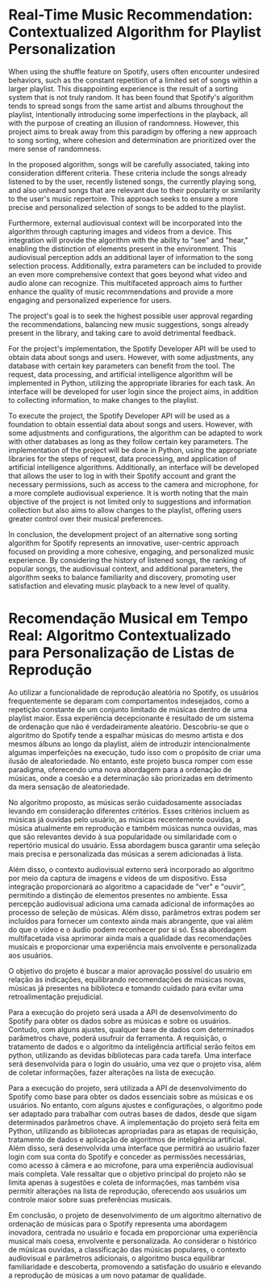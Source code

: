 # Real-Time Music Recommendation: Contextualized Algorithm for Playlist Personalization

When using the shuffle feature on Spotify, users often encounter undesired behaviors, such as the constant repetition of a limited set of songs within a larger playlist. This disappointing experience is the result of a sorting system that is not truly random. It has been found that Spotify's algorithm tends to spread songs from the same artist and albums throughout the playlist, intentionally introducing some imperfections in the playback, all with the purpose of creating an illusion of randomness. However, this project aims to break away from this paradigm by offering a new approach to song sorting, where cohesion and determination are prioritized over the mere sense of randomness.

In the proposed algorithm, songs will be carefully associated, taking into consideration different criteria. These criteria include the songs already listened to by the user, recently listened songs, the currently playing song, and also unheard songs that are relevant due to their popularity or similarity to the user's music repertoire. This approach seeks to ensure a more precise and personalized selection of songs to be added to the playlist.

Furthermore, external audiovisual context will be incorporated into the algorithm through capturing images and videos from a device. This integration will provide the algorithm with the ability to "see" and "hear," enabling the distinction of elements present in the environment. This audiovisual perception adds an additional layer of information to the song selection process. Additionally, extra parameters can be included to provide an even more comprehensive context that goes beyond what video and audio alone can recognize. This multifaceted approach aims to further enhance the quality of music recommendations and provide a more engaging and personalized experience for users.

The project's goal is to seek the highest possible user approval regarding the recommendations, balancing new music suggestions, songs already present in the library, and taking care to avoid detrimental feedback.

For the project's implementation, the Spotify Developer API will be used to obtain data about songs and users. However, with some adjustments, any database with certain key parameters can benefit from the tool. The request, data processing, and artificial intelligence algorithm will be implemented in Python, utilizing the appropriate libraries for each task. An interface will be developed for user login since the project aims, in addition to collecting information, to make changes to the playlist.

To execute the project, the Spotify Developer API will be used as a foundation to obtain essential data about songs and users. However, with some adjustments and configurations, the algorithm can be adapted to work with other databases as long as they follow certain key parameters. The implementation of the project will be done in Python, using the appropriate libraries for the steps of request, data processing, and application of artificial intelligence algorithms. Additionally, an interface will be developed that allows the user to log in with their Spotify account and grant the necessary permissions, such as access to the camera and microphone, for a more complete audiovisual experience. It is worth noting that the main objective of the project is not limited only to suggestions and information collection but also aims to allow changes to the playlist, offering users greater control over their musical preferences.

In conclusion, the development project of an alternative song sorting algorithm for Spotify represents an innovative, user-centric approach focused on providing a more cohesive, engaging, and personalized music experience. By considering the history of listened songs, the ranking of popular songs, the audiovisual context, and additional parameters, the algorithm seeks to balance familiarity and discovery, promoting user satisfaction and elevating music playback to a new level of quality.

# Recomendação Musical em Tempo Real: Algoritmo Contextualizado para Personalização de Listas de Reprodução

Ao utilizar a funcionalidade de reprodução aleatória no Spotify, os usuários frequentemente se deparam com comportamentos indesejados, como a repetição constante de um conjunto limitado de músicas dentro de uma playlist maior. Essa experiência decepcionante é resultado de um sistema de ordenação que não é verdadeiramente aleatório. Descobriu-se que o algoritmo do Spotify tende a espalhar músicas do mesmo artista e dos mesmos álbuns ao longo da playlist, além de introduzir intencionalmente algumas imperfeições na execução, tudo isso com o propósito de criar uma ilusão de aleatoriedade. No entanto, este projeto busca romper com esse paradigma, oferecendo uma nova abordagem para a ordenação de músicas, onde a coesão e a determinação são priorizadas em detrimento da mera sensação de aleatoriedade.

No algoritmo proposto, as músicas serão cuidadosamente associadas levando em consideração diferentes critérios. Esses critérios incluem as músicas já ouvidas pelo usuário, as músicas recentemente ouvidas, a música atualmente em reprodução e também músicas nunca ouvidas, mas que são relevantes devido à sua popularidade ou similaridade com o repertório musical do usuário. Essa abordagem busca garantir uma seleção mais precisa e personalizada das músicas a serem adicionadas à lista.

Além disso, o contexto audiovisual externo será incorporado ao algoritmo por meio da captura de imagens e vídeos de um dispositivo. Essa integração proporcionará ao algoritmo a capacidade de "ver" e "ouvir", permitindo a distinção de elementos presentes no ambiente. Essa percepção audiovisual adiciona uma camada adicional de informações ao processo de seleção de músicas. Além disso, parâmetros extras podem ser incluídos para fornecer um contexto ainda mais abrangente, que vai além do que o vídeo e o áudio podem reconhecer por si só. Essa abordagem multifacetada visa aprimorar ainda mais a qualidade das recomendações musicais e proporcionar uma experiência mais envolvente e personalizada aos usuários.

O objetivo do projeto é buscar a maior aprovação possível do usuário em relação às indicações, equilibrando recomendações de músicas novas, músicas já presentes na biblioteca e tomando cuidado para evitar uma retroalimentação prejudicial.

Para a execução do projeto será usada a API de desenvolvimento do Spotify para obter os dados sobre as músicas e sobre os usuários. Contudo, com alguns ajustes, qualquer base de dados com determinados parâmetros chave, poderá usufruir da ferramenta. A requisição, o tratamento de dados e o algoritmo da inteligência artificial serão feitos em python, utilizando as devidas bibliotecas para cada tarefa. Uma interface será desenvolvida para o login do usuário, uma vez que o projeto visa, além de coletar informações, fazer alterações na lista de execução. 

Para a execução do projeto, será utilizada a API de desenvolvimento do Spotify como base para obter os dados essenciais sobre as músicas e os usuários. No entanto, com alguns ajustes e configurações, o algoritmo pode ser adaptado para trabalhar com outras bases de dados, desde que sigam determinados parâmetros chave. A implementação do projeto será feita em Python, utilizando as bibliotecas apropriadas para as etapas de requisição, tratamento de dados e aplicação de algoritmos de inteligência artificial. Além disso, será desenvolvida uma interface que permitirá ao usuário fazer login com sua conta do Spotify e conceder as permissões necessárias, como acesso à câmera e ao microfone, para uma experiência audiovisual mais completa. Vale ressaltar que o objetivo principal do projeto não se limita apenas à sugestões e coleta de informações, mas também visa permitir alterações na lista de reprodução, oferecendo aos usuários um controle maior sobre suas preferências musicais.

Em conclusão, o projeto de desenvolvimento de um algoritmo alternativo de ordenação de músicas para o Spotify representa uma abordagem inovadora, centrada no usuário e focada em proporcionar uma experiência musical mais coesa, envolvente e personalizada. Ao considerar o histórico de músicas ouvidas, a classificação das músicas populares, o contexto audiovisual e parâmetros adicionais, o algoritmo busca equilibrar familiaridade e descoberta, promovendo a satisfação do usuário e elevando a reprodução de músicas a um novo patamar de qualidade.
